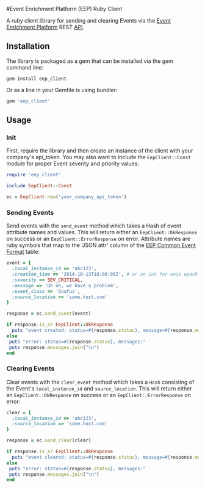 #Event Enrichment Platform (EEP) Ruby Client

A ruby client library for sending and clearing Events via the [Event Enrichment Platform](http://www.eventenrichment.com) REST [API](http://support.eventenrichment.com/knowledge_base/topics/rest-api).

## Installation

The library is packaged as a gem that can be installed via the gem command line:

```
gem install eep_client
```

Or as a line in your Gemfile is using bundler:

``` ruby
gem 'eep_client'
```

## Usage

### Init

First, require the library and then create an instance of the client with your company's api_token.  You may also want to include the `EepClient::Const` module for proper Event severity and priority values:

``` ruby
require 'eep_client'

include EepClient::Const

ec = EepClient.new('your_company_api_token')
```

### Sending Events

Send events with the `send_event` method which takes a Hash of event attribute names and values.  This will return either an `EepClient::OkResponse` on success or an `EepClient::ErrorResponse` on error.  Attribute names are ruby symbols that map to the 'JSON attr' column of the [EEP Common Event Format](http://support.eventenrichment.com/knowledge_base/topics/event-enrichment-common-event-format) table:

``` ruby
event = {
  :local_instance_id => 'abc123',
  :creation_time => '2014-10-13T18:00:00Z', # or an int for unix epoch or a ruby Time instance
  :severity => SEV_CRITICAL,
  :message => 'Uh oh, we have a problem',
  :event_class => 'Snafus',
  :source_location => 'some.host.com'
}

response = ec.send_event(event)

if response.is_a? EepClient::OkResponse
  puts "event created: status=#{response.status}, message=#{response.message}, event_id=#{response.id}"
else
 puts "error: status=#{response.status}, messages:"
 puts response.messages.join("\n")
end
```

### Clearing Events

Clear events with the `clear_event` method which takes a `Hash` consisting of the Event's `local_instance_id` and `source_location`.  This will return either an `EepClient::OkResponse` on success or an `EepClient::ErrorResponse` on error:

``` ruby
clear = {
  :local_instance_id => 'abc123',
  :source_location => 'some.host.com'
}

response = ec.send_clear(clear)

if response.is_a? EepClient::OkResponse
  puts "event cleared: status=#{response.status}, message=#{response.message}, event_id=#{response.id}"
else
 puts "error: status=#{response.status}, messages:"
 puts response.messages.join("\n")
end
```

